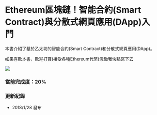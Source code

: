 # Ethereum區塊鏈！智能合約\(Smart Contract\)與分散式網頁應用\(DApp\)入門

本書介紹了基於乙太坊的智能合約\(Smart Contract\)和分散式網頁應用\(DApp\)。


如果喜歡本書，歡迎打賞(接受各種Ethereum代幣)激勵我快點寫下去

[![](https://img.shields.io/badge/⚡️-Tip_Me-brightgreen.svg)](https://gitcoin.co/tip?username=gasolin)

### 當前完成度：20%

### 更新紀錄

* 2018/1/28 發布
